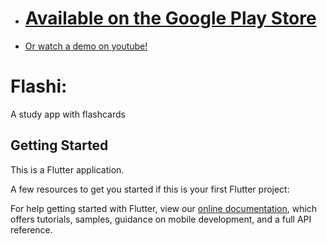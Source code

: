 - # [Available on the Google Play Store](https://play.google.com/store)
- [Or watch a demo on youtube!](https://www.youtube.com/)

# Flashi:

A study app with flashcards

## Getting Started

This is a Flutter application.

A few resources to get you started if this is your first Flutter project:

For help getting started with Flutter, view our
[online documentation](https://flutter.dev/docs), which offers tutorials,
samples, guidance on mobile development, and a full API reference.

